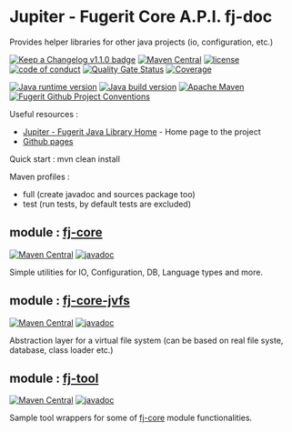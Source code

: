# Jupiter - Fugerit Core A.P.I. fj-doc

Provides helper libraries for other java projects (io, configuration, etc.)


[![Keep a Changelog v1.1.0 badge](https://img.shields.io/badge/changelog-Keep%20a%20Changelog%20v1.1.0-%23E05735)](CHANGELOG.md) 
[![Maven Central](https://img.shields.io/maven-central/v/org.fugerit.java/fj-lib.svg)](https://mvnrepository.com/artifact/org.fugerit.java/fj-lib) 
[![license](https://img.shields.io/badge/License-Apache%20License%202.0-teal.svg)](https://opensource.org/licenses/Apache-2.0) 
[![code of conduct](https://img.shields.io/badge/conduct-Contributor%20Covenant-purple.svg)](https://github.com/fugerit-org/fj-universe/blob/main/CODE_OF_CONDUCT.md)
[![Quality Gate Status](https://sonarcloud.io/api/project_badges/measure?project=fugerit-org_fj-lib&metric=alert_status)](https://sonarcloud.io/summary/new_code?id=fugerit-org_fj-lib)
[![Coverage](https://sonarcloud.io/api/project_badges/measure?project=fugerit-org_fj-lib&metric=coverage)](https://sonarcloud.io/summary/new_code?id=fugerit-org_fj-lib)

[![Java runtime version](https://img.shields.io/badge/run%20on-java%208+-%23113366.svg?style=for-the-badge&logo=openjdk&logoColor=white)](https://universe.fugerit.org/src/docs/versions/java11.html)
[![Java build version](https://img.shields.io/badge/build%20on-java%2011+-%23ED8B00.svg?style=for-the-badge&logo=openjdk&logoColor=white)](https://universe.fugerit.org/src/docs/versions/java11.html)
[![Apache Maven](https://img.shields.io/badge/Apache%20Maven-3.9.0+-C71A36?style=for-the-badge&logo=Apache%20Maven&logoColor=white)](https://universe.fugerit.org/src/docs/versions/maven3_9.html)
[![Fugerit Github Project Conventions](https://img.shields.io/badge/Fugerit%20Org-Project%20Conventions-1A36C7?style=for-the-badge&logo=Onlinect%20Playground&logoColor=white)](https://universe.fugerit.org/src/docs/conventions/index.html)

Useful resources : 
* [Jupiter - Fugerit Java Library Home](https://www.fugerit.org/perm/jupiter/) - Home page to the project
* [Github pages](https://jupiterdocs.fugerit.org/)

Quick start : 
 	mvn clean install
 	
Maven profiles :
- full (create javadoc and sources package too)
- test (run tests, by default tests are excluded) 

## module : [fj-core](fj-core/README.md)

[![Maven Central](https://img.shields.io/maven-central/v/org.fugerit.java/fj-core.svg)](https://mvnrepository.com/artifact/org.fugerit.java/fj-core) 
[![javadoc](https://javadoc.io/badge2/org.fugerit.java/fj-core/javadoc.svg)](https://javadoc.io/doc/org.fugerit.java/fj-core)

Simple utilities for IO, Configuration, DB, Language types and more.

## module : [fj-core-jvfs](fj-core-jvfs/README.md)

[![Maven Central](https://img.shields.io/maven-central/v/org.fugerit.java/fj-core-jvfs.svg)](https://mvnrepository.com/artifact/org.fugerit.java/fj-core-jvfs) 
[![javadoc](https://javadoc.io/badge2/org.fugerit.java/fj-core-jvfs/javadoc.svg)](https://javadoc.io/doc/org.fugerit.java/fj-core-jvfs)

Abstraction layer for a virtual file system (can be based on real file syste, database, class loader etc.)

## module : [fj-tool](fj-tool/README.md)

[![Maven Central](https://img.shields.io/maven-central/v/org.fugerit.java/fj-tool.svg)](https://mvnrepository.com/artifact/org.fugerit.java/fj-tool) 
[![javadoc](https://javadoc.io/badge2/org.fugerit.java/fj-tool/javadoc.svg)](https://javadoc.io/doc/org.fugerit.java/fj-tool)

Sample tool wrappers for some of [fj-core](../fj-core/README.md) module functionalities.

